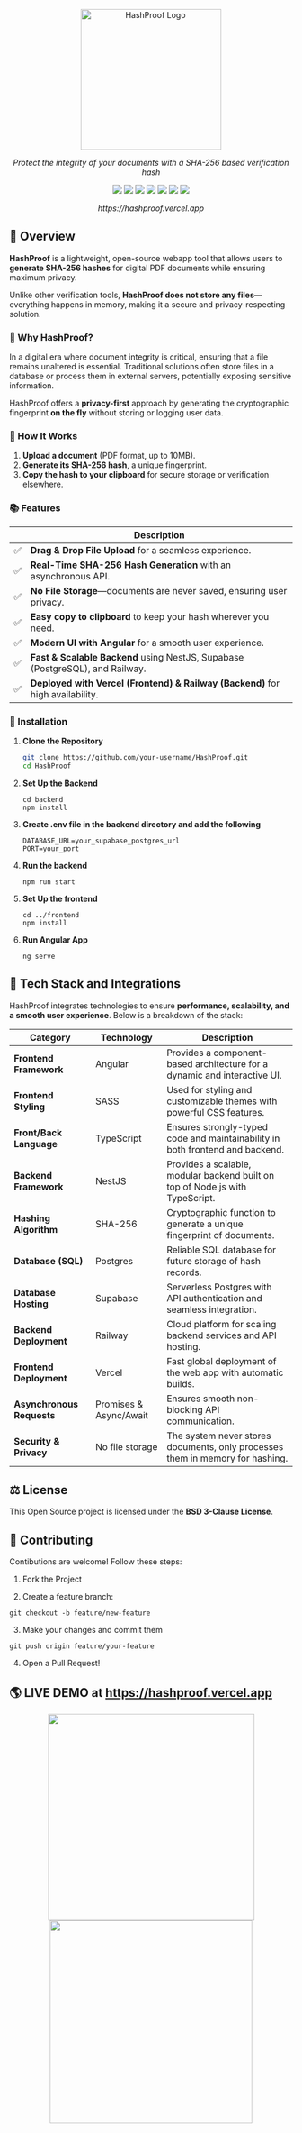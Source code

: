 <p align="center">
  <img src="https://github.com/user-attachments/assets/ccce5a9b-c9d6-4bbb-9b23-80c6594d5b3d" alt="HashProof Logo" width="250" height="250">
</p>

<p align="center">
  <i>Protect the integrity of your documents with a SHA-256 based verification hash</i>
</p>

<p align="center">
  <img src="https://img.shields.io/badge/Angular-DD0031?style=for-the-badge&logo=angular&logoColor=white">
  <img src="https://img.shields.io/badge/TypeScript-3178C6?style=for-the-badge&logo=typescript&logoColor=white">
  <img src="https://img.shields.io/badge/Vercel-000000?style=for-the-badge&logo=vercel&logoColor=white">
  <img src="https://img.shields.io/badge/Nest-E0234E?style=for-the-badge&logo=nestjs&logoColor=white">
  <img src="https://img.shields.io/badge/Supabase-3ECF8E?style=for-the-badge&logo=supabase&logoColor=white">
  <img src="https://img.shields.io/badge/Postgres-4169E1?style=for-the-badge&logo=postgresql&logoColor=white">
  <img src="https://img.shields.io/badge/Railway-0B0D0E?style=for-the-badge&logo=railway&logoColor=white">
</p>
<p align="center">
  <i> https://hashproof.vercel.app </i>
</p>

## 🚀 Overview

**HashProof** is a lightweight, open-source webapp tool that allows users to **generate SHA-256 hashes** for digital PDF documents while ensuring maximum privacy. 

Unlike other verification tools, **HashProof does not store any files**—everything happens in memory, making it a secure and privacy-respecting solution.


### 🧠 Why HashProof?  

In a digital era where document integrity is critical, ensuring that a file remains unaltered is essential. Traditional solutions often store files in a database or process them in external servers, potentially exposing sensitive information. 

HashProof offers a **privacy-first** approach by generating the cryptographic fingerprint **on the fly** without storing or logging user data.

### 🧪 How It Works  
1. **Upload a document** (PDF format, up to 10MB).  
2. **Generate its SHA-256 hash**, a unique fingerprint.  
3. **Copy the hash to your clipboard** for secure storage or verification elsewhere.  

### 📚 Features  
|   | Description |
|---|-------------------------------------------------------------|
|✅ |**Drag & Drop File Upload** for a seamless experience.  |
|✅ |**Real-Time SHA-256 Hash Generation** with an asynchronous API. |  
|✅ |**No File Storage**—documents are never saved, ensuring user privacy. |  
|✅ |**Easy copy to clipboard** to keep your hash wherever you need.  |
|✅ |**Modern UI with Angular** for a smooth user experience.  |
|✅ |**Fast & Scalable Backend** using NestJS, Supabase (PostgreSQL), and Railway. |  
|✅ |**Deployed with Vercel (Frontend) & Railway (Backend)** for high availability. | 







### 🧭 Installation

1. **Clone the Repository**
     ```sh
     git clone https://github.com/your-username/HashProof.git
     cd HashProof
     ```


2. **Set Up the Backend**

    ```
    cd backend
    npm install
    ```

3. **Create .env file in the backend directory and add the following**
  
    ```
    DATABASE_URL=your_supabase_postgres_url
    PORT=your_port
    ```

4. **Run the backend**
    ```
    npm run start
    ```

5. **Set Up the frontend**
    ```
    cd ../frontend
    npm install
    ```

6. **Run Angular App**
    ```
    ng serve
    ```


## 🧰 Tech Stack and Integrations  

HashProof integrates technologies to ensure **performance, scalability, and a smooth user experience**. Below is a breakdown of the stack:

| **Category**            | **Technology**       | **Description** |
|-------------------------|---------------------|----------------|
| **Frontend Framework**            | Angular             | Provides a component-based architecture for a dynamic and interactive UI. |
| **Frontend Styling**    | SASS                | Used for styling and customizable themes with powerful CSS features. |
| **Front/Back Language**   | TypeScript          | Ensures strongly-typed code and maintainability in both frontend and backend. |
| **Backend Framework**   | NestJS              | Provides a scalable, modular backend built on top of Node.js with TypeScript. |
| **Hashing Algorithm**   | SHA-256             | Cryptographic function to generate a unique fingerprint of documents. |
| **Database (SQL)**           | Postgres          | Reliable SQL database for future storage of hash records. |
| **Database Hosting**    | Supabase            | Serverless Postgres with API authentication and seamless integration. |
| **Backend Deployment**  | Railway             | Cloud platform for scaling backend services and API hosting. |
| **Frontend Deployment** | Vercel              | Fast global deployment of the web app with automatic builds. |
| **Asynchronous Requests** | Promises & Async/Await | Ensures smooth non-blocking API communication. |
| **Security & Privacy**  | No file storage     | The system never stores documents, only processes them in memory for hashing. |

## ⚖️ License

This Open Source project is licensed under the **BSD 3-Clause License**.

## 🔮 Contributing

Contibutions are welcome! Follow these steps:

1. Fork the Project

2. Create a feature branch:

  ```
  git checkout -b feature/new-feature
  ```

3. Make your changes and commit them
  ```
  git push origin feature/your-feature
  ```
  
4. Open a Pull Request!



##  🌎 LIVE DEMO at https://hashproof.vercel.app

<p align="center">
  <img src="https://github.com/user-attachments/assets/4db0f33a-10ad-4fa9-8cf8-1ed7707fe503" width="367">
  <img src="https://github.com/user-attachments/assets/eb550484-8ed8-4021-a158-f4c18661f4e6" width="360">
</p>


